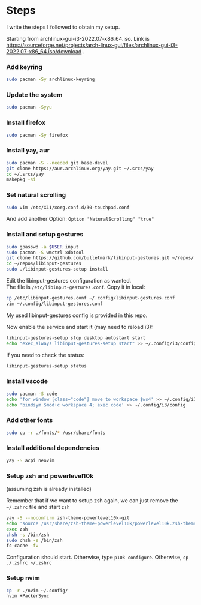 # Steps

I write the steps I followed to obtain my setup.

Starting from archlinux-gui-i3-2022.07-x86_64.iso. Link is https://sourceforge.net/projects/arch-linux-gui/files/archlinux-gui-i3-2022.07-x86_64.iso/download .

### Add keyring
```sh
sudo pacman -Sy archlinux-keyring
```


### Update the system
```sh
sudo pacman -Syyu
```

### Install firefox
```sh
sudo pacman -Sy firefox
```

### Install yay, aur
```sh
sudo pacman -S --needed git base-devel
git clone https://aur.archlinux.org/yay.git ~/.srcs/yay
cd ~/.srcs/yay
makepkg -si
```

### Set natural scrolling
```sh
sudo vim /etc/X11/xorg.conf.d/30-touchpad.conf
```
And add another Option: `Option "NaturalScrolling" "true"`

### Install and setup gestures
```sh
sudo gpasswd -a $USER input
sudo pacman -S wmctrl xdotool
git clone https://github.com/bulletmark/libinput-gestures.git ~/repos/
cd ~/repos/libinput-gestures
sudo ./libinput-gestures-setup install
```

Edit the libinput-gestures configuration as wanted.  
The file is `/etc/libinput-gestures.conf`. Copy it in local:

```sh
cp /etc/libinput-gestures.conf ~/.config/libinput-gestures.conf
vim ~/.config/libinput-gestures.conf
```

My used libinput-gestures config is provided in this repo.

Now enable the service and start it (may need to reload i3):
```sh
libinput-gestures-setup stop desktop autostart start
echo "exec_always libinput-gestures-setup start" >> ~/.config/i3/config
```

If you need to check the status:
```sh
libinput-gestures-setup status
```

### Install vscode
```sh
sudo pacman -S code
echo 'for_window [class="code"] move to workspace $ws4' >> ~/.config/i3/config
echo 'bindsym $mod+c workspace 4; exec code' >> ~/.config/i3/config
```

### Add other fonts
```sh
sudo cp -r ./fonts/* /usr/share/fonts
```

### Install additional dependencies
```sh
yay -S acpi neovim
```

### Setup zsh and powerlevel10k

(assuming zsh is already installed)  

Remember that if we want to setup zsh again, we can just remove the `~/.zshrc` file and start `zsh`

```sh
yay -S --noconfirm zsh-theme-powerlevel10k-git
echo 'source /usr/share/zsh-theme-powerlevel10k/powerlevel10k.zsh-theme' >>~/.zshrc
exec zsh
chsh -s /bin/zsh
sudo chsh -s /bin/zsh
fc-cache -fv
```

Configuration should start. Otherwise, type `p10k configure`. Otherwise, `cp ./.zshrc ~/.zshrc`

### Setup nvim
```sh
cp -r ./nvim ~/.config/
nvim +PackerSync
```
